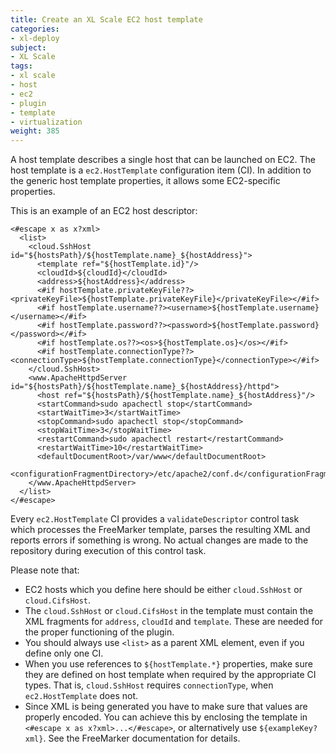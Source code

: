 ```yaml
---
title: Create an XL Scale EC2 host template
categories:
- xl-deploy
subject:
- XL Scale
tags:
- xl scale
- host
- ec2
- plugin
- template
- virtualization
weight: 385
---
```


A host template describes a single host that can be launched on EC2. The host template is a  ```ec2.HostTemplate``` configuration item (CI). In addition to the generic host template properties, it allows some EC2-specific properties.

This is an example of an EC2 host descriptor:

    <#escape x as x?xml>
      <list>
        <cloud.SshHost id="${hostsPath}/${hostTemplate.name}_${hostAddress}">
          <template ref="${hostTemplate.id}"/>
          <cloudId>${cloudId}</cloudId>
          <address>${hostAddress}</address>
          <#if hostTemplate.privateKeyFile??><privateKeyFile>${hostTemplate.privateKeyFile}</privateKeyFile></#if>
          <#if hostTemplate.username??><username>${hostTemplate.username}</username></#if>
          <#if hostTemplate.password??><password>${hostTemplate.password}</password></#if>
          <#if hostTemplate.os??><os>${hostTemplate.os}</os></#if>
          <#if hostTemplate.connectionType??><connectionType>${hostTemplate.connectionType}</connectionType></#if>
        </cloud.SshHost>
        <www.ApacheHttpdServer id="${hostsPath}/${hostTemplate.name}_${hostAddress}/httpd">
          <host ref="${hostsPath}/${hostTemplate.name}_${hostAddress}"/>
          <startCommand>sudo apachectl stop</startCommand>
          <startWaitTime>3</startWaitTime>
          <stopCommand>sudo apachectl stop</stopCommand>
          <stopWaitTime>3</stopWaitTime>
          <restartCommand>sudo apachectl restart</restartCommand>
          <restartWaitTime>10</restartWaitTime>
          <defaultDocumentRoot>/var/www</defaultDocumentRoot>
          <configurationFragmentDirectory>/etc/apache2/conf.d</configurationFragmentDirectory>
        </www.ApacheHttpdServer>
      </list>
    </#escape>

Every ```ec2.HostTemplate``` CI provides a ```validateDescriptor``` control task which processes the FreeMarker template, parses the resulting XML and reports errors if something is wrong. No actual changes are made to the repository during execution of this control task.

Please note that:

* EC2 hosts which you define here should be either ```cloud.SshHost``` or ```cloud.CifsHost```.
* The ```cloud.SshHost``` or ```cloud.CifsHost``` in the template must contain the XML fragments for ```address```, ```cloudId``` and ```template```. These are needed for the proper functioning of the plugin.
* You should always use ```<list>``` as a parent XML element, even if you define only one CI.
* When you use references to ```${hostTemplate.*}``` properties, make sure they are defined on host template when required by the appropriate CI types. That is, ```cloud.SshHost``` requires ```connectionType```, when ```ec2.HostTemplate``` does not.
* Since XML is being generated you have to make sure that values are properly encoded. You can achieve this by enclosing the template in ```<#escape x as x?xml>...</#escape>```, or alternatively use ```${exampleKey?xml}```. See the FreeMarker documentation for details.
